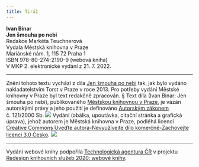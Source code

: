 ```yaml
---
title: Tiráž
---
```


**Ivan Binar    
Jen šmouha po nebi**  
Redakce Markéta Teuchnerová  
Vydala Městská knihovna v Praze  
Mariánské nám. 1, 115 72 Praha 1  
ISBN 978-80-274-2190-9 (webová kniha)  
V MKP 2. elektronické vydání z 21. 7. 2022.

***

Znění tohoto textu vychází z díla [Jen šmouha po nebi](https://search.mlp.cz/cz/titul/jen-smouha-po-nebi/3892053/#/) tak, jak bylo vydáno nakladatelstvím Torst v Praze v roce 2013. Pro potřeby vydání Městské knihovny v Praze byl text redakčně zpracován.
§
Text díla (Ivan Binar: Jen šmouha po nebi), publikovaného [Městskou knihovnou v Praze](https://www.mlp.cz/cz/), je vázán autorskými právy a jeho použití je definováno [Autorským zákonem](https://www.mkcr.cz/predpisy-zakonu-709.html) č. 121/2000 Sb.
![](../Images/image001.jpg)
Vydání (obálka, upoutávka, citační stránka a grafická úprava), jehož autorem je Městská knihovna v Praze, podléhá licenci [Creative Commons Uveďte autora-Nevyužívejte dílo komerčně-Zachovejte licenci 3.0 Česko](https://creativecommons.org/licenses/by-nc-sa/3.0/cz/).
![](../Images/image002.jpg)

***

Vydání webové knihy podpořila [Technologická agentura ČR](https://www.tacr.cz/) v projektu [Redesign knihovních služeb 2020: webové knihy](https://starfos.tacr.cz/cs/project/TL04000391).